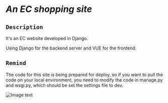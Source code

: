 # _An EC shopping site_


## `Description`

It's an EC website developed in Django.

Using Django for the backend server and VUE for the frontend.

## `Remind`

The code for this site is being prepared for deploy, so if you want to pull the code on your local environment,
you need to modify the code in manage.py and wsgi.py, which should be set the settings file to dev.

![Image text]()

